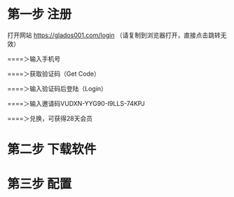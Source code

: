 # 第一步 注册

打开网站 https://glados001.com/login （请复制到浏览器打开，直接点击跳转无效）

====＞输入手机号

====＞获取验证码（Get Code）

====＞输入验证码后登陆（Login）

====＞输入邀请码VUDXN-YYG90-I9LLS-74KPJ

====＞兑换，可获得28天会员


# 第二步 下载软件



#  第三步 配置

